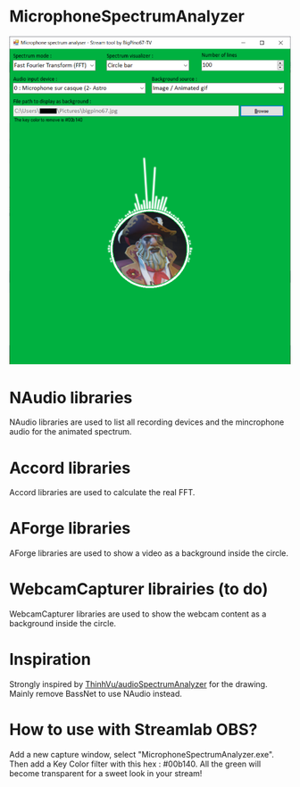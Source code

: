 # MicrophoneSpectrumAnalyzer
 
![alt text](https://github.com/BigPino67-TV/MicrophoneSpectrumAnalyzer/blob/master/MicrophoneSpectrumAnalyzer.png)

# NAudio libraries
NAudio libraries are used to list all recording devices and the mincrophone audio for the animated spectrum.

# Accord libraries
Accord libraries are used to calculate the real FFT.

# AForge libraries
AForge libraries are used to show a video as a background inside the circle.

# WebcamCapturer librairies (to do)
WebcamCapturer libraries are used to show the webcam content as a background inside the circle.

# Inspiration
Strongly inspired by [ThinhVu/audioSpectrumAnalyzer](https://github.com/ThinhVu/audioSpectrumAnalyzer) for the drawing. Mainly remove BassNet to use NAudio instead.

# How to use with Streamlab OBS?
Add a new capture window, select "MicrophoneSpectrumAnalyzer.exe". Then add a Key Color filter with this hex : #00b140. All the green will become transparent for a sweet look in your stream!
